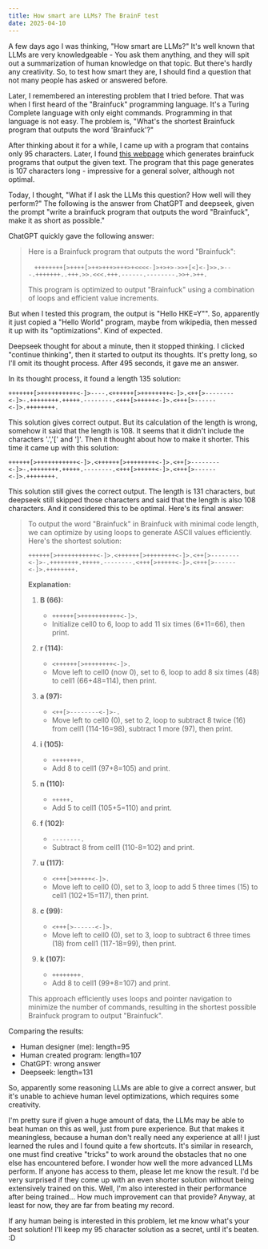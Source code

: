 ```yaml
---
title: How smart are LLMs? The BrainF test
date: 2025-04-10
---
```

<link rel="stylesheet" href="/Yi-blog/css/styles.css">
<script src='https://cdnjs.cloudflare.com/ajax/libs/jquery/3.1.1/jquery.min.js' type='text/javascript'></script>
<script src='https://cdnjs.cloudflare.com/ajax/libs/highlight.js/9.9.0/highlight.min.js' type='text/javascript'></script>
<script src='https://cdnjs.cloudflare.com/ajax/libs/showdown/1.6.2/showdown.min.js' type='text/javascript'></script>
<link href='https://cdnjs.cloudflare.com/ajax/libs/highlight.js/9.9.0/styles/default.min.css' id='markdown' rel='stylesheet'/>  
<script>
    function loadScript(src){
      return new Promise(function(resolve, reject){
        let script = document.createElement('script');
        script.src = src;
        script.onload = () => resolve(script);
        script.onerror = () => reject(new Error(`Script load error for ${src}`));
        document.head.append(script);
      });
    }
    loadScript("https://yjian012.github.io/Yi-blog/js/markdown-highlight-in-blogger.js").then(script=>loadScript("https://yjian012.github.io/Yi-blog/js/scripts.js"));
  //https://mxp22.surge.sh/markdown-highlight-in-blogger.js
</script>
A few days ago I was thinking, "How smart are LLMs?" It's well known that LLMs are very knowledgeable - You ask them anything, and they will spit out a summarization of human knowledge on that topic. But there's hardly any creativity. So, to test how smart they are, I should find a question that not many people has asked or answered before.

Later, I remembered an interesting problem that I tried before. That was when I first heard of the "Brainfuck" programming language. It's a Turing Complete language with only eight commands. Programming in that language is not easy. The problem is, "What's the shortest Brainfuck program that outputs the word 'Brainfuck'?"

After thinking about it for a while, I came up with a program that contains only 95 characters. Later, I found <a href="https://copy.sh/brainfuck/text.html">this webpage</a> which generates brainfuck programs that output the given text. The program that this page generates is 107 characters long - impressive for a general solver, although not optimal.

Today, I thought, "What if I ask the LLMs this question? How well will they perform?" The following is the answer from ChatGPT and deepseek, given the prompt "write a brainfuck program that outputs the word "Brainfuck", make it as short as possible."

ChatGPT quickly gave the following answer:

> Here is a Brainfuck program that outputs the word "Brainfuck":
>
> ```brainfuck
>　++++++++[>++++[>++>+++>+++>+<<<<-]>+>+>->>+[<]<-]>>.>---.+++++++..+++.>>.<<<.+++.------.--------.>>+.>++.
> ```
> 
> This program is optimized to output "Brainfuck" using a combination of loops and efficient value increments.

But when I tested this program, the output is "Hello HKE=Y"". So, apparently it just copied a "Hello World" program, maybe from wikipedia, then messed it up with its "optimizations". Kind of expected.
  
Deepseek thought for about a minute, then it stopped thinking. I clicked "continue thinking", then it started to output its thoughts.
It's pretty long, so I'll omit its thought process. After 495 seconds, it gave me an answer.

In its thought process, it found a length 135 solution:
```
+++++++[>++++++++++<-]>----.<++++++[>++++++++<-]>.<++[>--------<-]>-.++++++++.+++++.--------.<+++[>+++++<-]>.<+++[>------<-]>.++++++++.
```
This solution gives correct output. But its calculation of the length is wrong, somehow it said that the length is 108. It seems that it didn't include the characters '.','[' and ']'.
Then it thought about how to make it shorter. This time it came up with this solution:
```
++++++[>+++++++++++<-]>.<++++++[>++++++++<-]>.<++[>--------<-]>-.++++++++.+++++.--------.<+++[>+++++<-]>.<+++[>------<-]>.++++++++.
```
This solution still gives the correct output. The length is 131 characters, but deepseek still skipped those characters and said that the length is also 108 characters. And it considered this to be optimal.
Here's its final answer:

> To output the word "Brainfuck" in Brainfuck with minimal code length, we can optimize by using loops to generate ASCII values efficiently. Here's the shortest solution:
> 
> ```brainfuck
> ++++++[>+++++++++++<-]>.<++++++[>++++++++<-]>.<++[>--------<-]>-.++++++++.+++++.--------.<+++[>+++++<-]>.<+++[>------<-]>.++++++++.
> ```
> 
> **Explanation:**
> 
> 1. **B (66):** 
>    - `++++++[>+++++++++++<-]>.`
>    - Initialize cell0 to 6, loop to add 11 six times (6*11=66), then print.
> 
> 2. **r (114):** 
>    - `<++++++[>++++++++<-]>.`
>    - Move left to cell0 (now 0), set to 6, loop to add 8 six times (48) to cell1 (66+48=114), then print.
> 
> 3. **a (97):** 
>    - `<++[>--------<-]>-.`
>    - Move left to cell0 (0), set to 2, loop to subtract 8 twice (16) from cell1 (114-16=98), subtract 1 more (97), then print.
> 
> 4. **i (105):** 
>    - `++++++++.`
>    - Add 8 to cell1 (97+8=105) and print.
> 
> 5. **n (110):** 
>    - `+++++.`
>    - Add 5 to cell1 (105+5=110) and print.
> 
> 6. **f (102):** 
>    - `--------.`
>    - Subtract 8 from cell1 (110-8=102) and print.
> 
> 7. **u (117):** 
>    - `<+++[>+++++<-]>.`
>    - Move left to cell0 (0), set to 3, loop to add 5 three times (15) to cell1 (102+15=117), then print.
> 
> 8. **c (99):** 
>    - `<+++[>------<-]>.`
>    - Move left to cell0 (0), set to 3, loop to subtract 6 three times (18) from cell1 (117-18=99), then print.
> 
> 9. **k (107):** 
>    - `++++++++.`
>    - Add 8 to cell1 (99+8=107) and print.
> 
> This approach efficiently uses loops and pointer navigation to minimize the number of commands, resulting in the shortest possible Brainfuck program to output "Brainfuck".

Comparing the results:
-  Human designer (me): length=95
-  Human created program: length=107
-  ChatGPT: wrong answer
-  Deepseek: length=131

So, apparently some reasoning LLMs are able to give a correct answer, but it's unable to achieve human level optimizations, which requires some creativity.

I'm pretty sure if given a huge amount of data, the LLMs may be able to beat human on this as well, just from pure experience. But that makes it meaningless, because a human don't really need any experience at all! I just learned the rules and I found quite a few shortcuts. It's similar in research, one must find creative "tricks" to work around the obstacles that no one else has encountered before. I wonder how well the more advanced LLMs perform. If anyone has access to them, please let me know the result. I'd be very surprised if they come up with an even shorter solution without being extensively trained on this. Well, I'm also interested in their performance after being trained... How much improvement can that provide? Anyway, at least for now, they are far from beating my record.

If any human being is interested in this problem, let me know what's your best solution! I'll keep my 95 character solution as a secret, until it's beaten. :D
